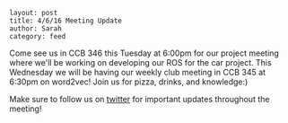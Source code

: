 ~~~
layout: post
title: 4/6/16 Meeting Update
author: Sarah
category: feed
~~~

Come see us in CCB 346 this Tuesday at 6:00pm for our project meeting where we'll be working on developing our ROS for the car project. This Wednesday we will be having our weekly club meeting in CCB 345 at 6:30pm on word2vec! Join us for pizza, drinks, and knowledge:)

Make sure to follow us on [twitter](https://twitter.com/TheAgencyGT) for important updates throughout the meeting!

